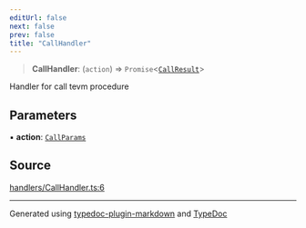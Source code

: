 ```yaml
---
editUrl: false
next: false
prev: false
title: "CallHandler"
---
```


> **CallHandler**: (`action`) => `Promise`\<[`CallResult`](/generated/type-aliases/callresult/)\>

Handler for call tevm procedure

## Parameters

▪ **action**: [`CallParams`](/generated/type-aliases/callparams/)

## Source

[handlers/CallHandler.ts:6](https://github.com/evmts/tevm-monorepo/blob/main/vm/api/src/handlers/CallHandler.ts#L6)

***
Generated using [typedoc-plugin-markdown](https://www.npmjs.com/package/typedoc-plugin-markdown) and [TypeDoc](https://typedoc.org/)
